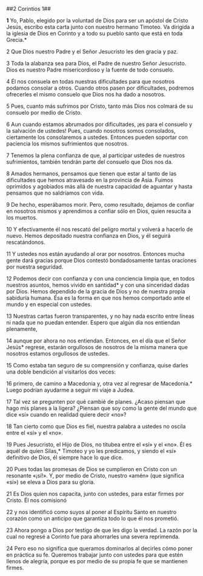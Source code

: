 ##2 Corintios 1##
  
**1**
Yo, Pablo, elegido por la voluntad de Dios para ser un apóstol de Cristo Jesús,
escribo esta carta junto con nuestro hermano Timoteo. Va dirigida a la iglesia
de Dios en Corinto y a todo su pueblo santo que está en toda Grecia.*

2
Que Dios nuestro Padre y el Señor Jesucristo les den gracia y paz.

3
Toda la alabanza sea para Dios, el Padre de nuestro Señor Jesucristo. Dios es
nuestro Padre misericordioso y la fuente de todo consuelo.

4
Él nos consuela en todas nuestras dificultades para que nosotros podamos
consolar a otros. Cuando otros pasen por dificultades, podremos ofrecerles el
mismo consuelo que Dios nos ha dado a nosotros.

5
Pues, cuanto más sufrimos por Cristo, tanto más Dios nos colmará de su consuelo
por medio de Cristo.

6
Aun cuando estamos abrumados por dificultades, ¡es para el consuelo y la
salvación de ustedes! Pues, cuando nosotros somos consolados, ciertamente los
consolaremos a ustedes. Entonces pueden soportar con paciencia los mismos
sufrimientos que nosotros.

7
Tenemos la plena confianza de que, al participar ustedes de nuestros
sufrimientos, también tendrán parte del consuelo que Dios nos da.

8
Amados hermanos, pensamos que tienen que estar al tanto de las dificultades que
hemos atravesado en la provincia de Asia. Fuimos oprimidos y agobiados más allá
de nuestra capacidad de aguantar y hasta pensamos que no saldríamos con vida.

9
De hecho, esperábamos morir. Pero, como resultado, dejamos de confiar en
nosotros mismos y aprendimos a confiar sólo en Dios, quien resucita a los
muertos.

10
Y efectivamente él nos rescató del peligro mortal y volverá a hacerlo de nuevo.
Hemos depositado nuestra confianza en Dios, y él seguirá rescatándonos.

11
Y ustedes nos están ayudando al orar por nosotros. Entonces mucha gente dará
gracias porque Dios contestó bondadosamente tantas oraciones por nuestra
seguridad.

12
Podemos decir con confianza y con una conciencia limpia que, en todos nuestros
asuntos, hemos vivido en santidad* y con una sinceridad dadas por Dios. Hemos
dependido de la gracia de Dios y no de nuestra propia sabiduría humana. Ésa es
la forma en que nos hemos comportado ante el mundo y en especial con ustedes.

13
Nuestras cartas fueron transparentes, y no hay nada escrito entre líneas ni nada
que no puedan entender. Espero que algún día nos entiendan plenamente,

14
aunque por ahora no nos entiendan. Entonces, en el día que el Señor Jesús*
regrese, estarán orgullosos de nosotros de la misma manera que nosotros estamos
orgullosos de ustedes.

15
Como estaba tan seguro de su comprensión y confianza, quise darles una doble
bendición al visitarlos dos veces:

16
primero, de camino a Macedonia y, otra vez al regresar de Macedonia.* Luego
podrían ayudarme a seguir mi viaje a Judea.

17
Tal vez se pregunten por qué cambié de planes. ¿Acaso piensan que hago mis
planes a la ligera? ¿Piensan que soy como la gente del mundo que dice «sí»
cuando en realidad quiere decir «no»?

18
Tan cierto como que Dios es fiel, nuestra palabra a ustedes no oscila entre el
«sí» y el «no».

19
Pues Jesucristo, el Hijo de Dios, no titubea entre el «sí» y el «no». Él es
aquél de quien Silas,* Timoteo y yo les predicamos, y siendo el «sí» definitivo
de Dios, él siempre hace lo que dice.

20
Pues todas las promesas de Dios se cumplieron en Cristo con un resonante «¡sí!».
Y, por medio de Cristo, nuestro «amén» (que significa «sí») se eleva a Dios para
su gloria.

21
Es Dios quien nos capacita, junto con ustedes, para estar firmes por Cristo. Él
nos comisionó

22
y nos identificó como suyos al poner al Espíritu Santo en nuestro corazón como
un anticipo que garantiza todo lo que él nos prometió.

23
Ahora pongo a Dios por testigo de que les digo la verdad. La razón por la cual
no regresé a Corinto fue para ahorrarles una severa reprimenda.

24
Pero eso no significa que queramos dominarlos al decirles cómo poner en práctica
su fe. Queremos trabajar junto con ustedes para que estén llenos de alegría,
porque es por medio de su propia fe que se mantienen firmes.


